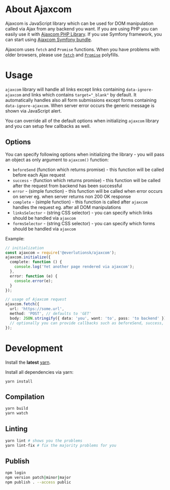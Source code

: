 # About Ajaxcom

Ajaxcom is JavaScript library which can be used for DOM manipulation called via Ajax from any backend you want. If you are using PHP you can easily use it with [Ajaxcom PHP Library](https://github.com/everlutionsk/ajaxcom-php). If you use Symfony framework, you can start using [Ajaxcom Symfony bundle](https://github.com/everlutionsk/ajaxcom-bundle).

Ajaxcom uses `fetch` and `Promise` functions. When you have problems with older browsers, please use [`fetch`](https://github.com/github/fetch) and [`Promise`](https://www.npmjs.com/package/promise-polyfill) polyfills.

# Usage

`ajaxcom` library will handle all links except links containing `data-ignore-ajaxcom` and links which contains `target="_blank"` by default. It automatically handles also all form submissions except forms containing `data-ignore-ajaxcom`. When server error occurs the generic message is shown via JavaScript alert.

You can override all of the default options when initializing `ajaxcom` library and you can setup few callbacks as well.

## Options

You can specify following options when initializing the library - you will pass an object as only argument to `ajaxcom()` function:

- `beforeSend` (function which returns promise) - this function will be called before each Ajax request
- `success` - (function which returns promise) - this function will be called after the request from backend has been successful
- `error` - (simple function) - this function will be called when error occurs on server eg. when server returns non 200 OK response
- `complete` - (simple function) - this function is called after `ajaxcom` handles the request eg. after all DOM manipulations
- `linksSelector` - (string CSS selector) - you can specify which links should be handled via `ajaxcom`
- `formsSelector` - (string CSS selector) - you can specify which forms should be handled via `ajaxcom`

Example:

```typescript
// initialization
const ajaxcom = require('@everlutionsk/ajaxcom');
ajaxcom.initialize({
  complete: function () {
    console.log('Yet another page rendered via ajaxcom');
  },
  error: function (e) {
    console.error(e);
  }
});

// usage of Ajaxcom request
ajaxcom.fetch({
  url: 'https://some.url',
  method: 'POST', // defaults to 'GET'
  body: JSON.stringify({ data: 'you', want: 'to', pass: 'to backend' }) // optional
  // optionally you can provide callbacks such as beforeSend, success, error and complete
});
```

# Development

Install the **latest** [yarn](https://yarnpkg.com/en/docs/install).

Install all dependencies via yarn:

```
yarn install
```

## Compilation

```bash
yarn build
yarn watch
```

## Linting

```bash
yarn lint # shows you the problems
yarn lint-fix # fix the majority problems for you
```

## Publish

```bash
npm login
npm version patch|minor|major
npm publish . --access public
```
